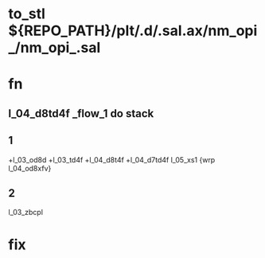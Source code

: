 # to_stl ${REPO_PATH}/plt/.d/.sal.ax/nm_opi_/nm_opi_.sal 

# fn

## l_04_d8td4f _flow_1 do stack

## 1
+l_03_od8d
+l_03_td4f
+l_04_d8t4f
+l_04_d7td4f
l_05_xs1 {wrp l_04_od8xfv}
## 2
l_03_zbcpl

# fix 




